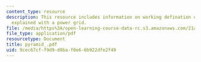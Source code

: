 ```yaml
---
content_type: resource
description: This resource includes information on working defination of the power
  explained with a power grid.
file: /media/https%3A/open-learning-course-data-rc.s3.amazonaws.com/21a-245j-power-interpersonal-organizational-and-global-dimensions-fall-2005/9cec67cff9d9d8baf0e66b922dfe2f49_pyramid_.pdf
file_type: application/pdf
resourcetype: Document
title: pyramid_.pdf
uid: 9cec67cf-f9d9-d8ba-f0e6-6b922dfe2f49
---
```


